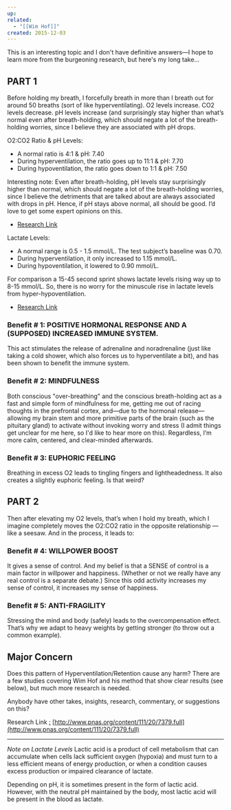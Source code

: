 ```yaml
---
up: 
related:
  - "[[Wim Hof]]"
created: 2015-12-03
---
```

This is an interesting topic and I don't have definitive answers—I hope to learn more from the burgeoning research, but here's my long take...
## PART 1
Before holding my breath, I forcefully breath in more than I breath out for around 50 breaths (sort of like hyperventilating). O2 levels increase. CO2 levels decrease. pH levels increase (and surprisingly stay higher than what’s normal even after breath-holding, which should negate a lot of the breath-holding worries, since I believe they are associated with pH drops.

O2:CO2 Ratio & pH Levels:
- A normal ratio is 4:1 & pH: 7.40
- During hyperventilation, the ratio goes up to 11:1 & pH: 7.70
- During hypoventilation, the ratio goes down to 1:1 & pH: 7.50

Interesting note: Even after breath-holding, pH levels stay surprisingly higher than normal, which should negate a lot of the breath-holding worries, since I believe the detriments that are talked about are always associated with drops in pH. Hence, if pH stays above normal, all should be good. I’d love to get some expert opinions on this.
* [Research Link](http://www.pnas.org/content/111/20/7379.full)

Lactate Levels:
- A normal range is 0.5 - 1.5 mmol/L. The test subject’s baseline was 0.70.
- During hyperventilation, it only increased to 1.15 mmol/L.
- During hypoventilation, it lowered to 0.90 mmol/L.

For comparison a 15-45 second sprint shows lactate levels rising way up to 8-15 mmol/L. So, there is no worry for the minuscule rise in lactate levels from hyper-hypoventilation.
* [Research Link](http://www.ncbi.nlm.nih.gov/pubmed/2007391)

### Benefit # 1: POSITIVE HORMONAL RESPONSE AND A (SUPPOSED) INCREASED IMMUNE SYSTEM.
This act stimulates the release of adrenaline and noradrenaline (just like taking a cold shower, which also forces us to hyperventilate a bit), and has been shown to benefit the immune system.

### Benefit # 2: MINDFULNESS
Both conscious "over-breathing" and the conscious breath-holding act as a fast and simple form of mindfulness for me, getting me out of racing thoughts in the prefrontal cortex, and—due to the hormonal release—allowing my brain stem and more primitive parts of the brain (such as the pituitary gland) to activate without invoking worry and stress (I admit things get unclear for me here, so I'd like to hear more on this). Regardless, I’m more calm, centered, and clear-minded afterwards.

### Benefit # 3: EUPHORIC FEELING
Breathing in excess O2 leads to tingling fingers and lightheadedness. It also creates a slightly euphoric feeling. Is that weird?

## PART 2
Then after elevating my O2 levels, that’s when I hold my breath, which I imagine completely moves the O2:CO2 ratio in the opposite relationship — like a seesaw. And in the process, it leads to:

### Benefit # 4: WILLPOWER BOOST
It gives a sense of control. And my belief is that a SENSE of control is a main factor in willpower and happiness. (Whether or not we really have any real control is a separate debate.) Since this odd activity increases my sense of control, it increases my sense of happiness.

### Benefit # 5: ANTI-FRAGILITY
Stressing the mind and body (safely) leads to the overcompensation effect. That’s why we adapt to heavy weights by getting stronger (to throw out a common example).

## Major Concern
Does this pattern of Hyperventilation/Retention cause any harm? There are a few studies covering Wim Hof and his method that show clear results (see below), but much more research is needed.

Anybody have other takes, insights, research, commentary, or suggestions on this?

Research Link [:](http://www.pnas.org/content/111/20/7379.full) [http://www.pnas.org/content/111/20/7379.full](http://www.pnas.org/content/111/20/7379.full)

---

*Note on Lactate Levels*
Lactic acid is a product of cell metabolism that can accumulate when cells lack sufficient oxygen (hypoxia) and must turn to a less efficient means of energy production, or when a condition causes excess production or impaired clearance of lactate.

Depending on pH, it is sometimes present in the form of lactic acid. However, with the neutral pH maintained by the body, most lactic acid will be present in the blood as lactate.